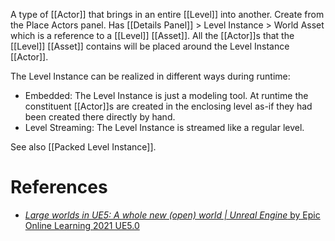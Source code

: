 
A type of [[Actor]] that brings in an entire [[Level]] into another.
Create from the Place Actors panel.
Has [[Details Panel]] > Level Instance > World Asset which is a reference to a [[Level]] [[Asset]].
All the [[Actor]]s that the [[Level]] [[Asset]] contains will be placed around the Level Instance [[Actor]].

The Level Instance can be realized in different ways during runtime:
- Embedded: The Level Instance is just a modeling tool. At runtime the constituent [[Actor]]s are created in the enclosing level as-if they had been created there directly by hand.
- Level Streaming: The Level Instance is streamed like a regular level.


See also [[Packed Level Instance]].

# References

- [_Large worlds in UE5: A whole new (open) world | Unreal Engine_ by Epic Online Learning 2021 UE5.0](https://dev.epicgames.com/community/learning/talks-and-demos/KBe/large-worlds-in-ue5-a-whole-new-open-world-unreal-engine)

